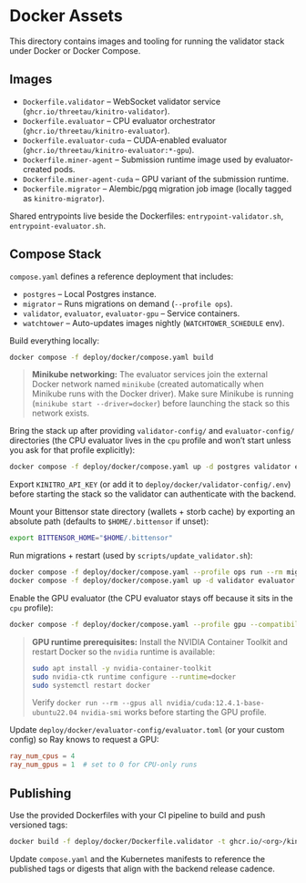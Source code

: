 # Docker Assets

This directory contains images and tooling for running the validator stack under Docker or Docker Compose.

## Images
- `Dockerfile.validator` – WebSocket validator service (`ghcr.io/threetau/kinitro-validator`).
- `Dockerfile.evaluator` – CPU evaluator orchestrator (`ghcr.io/threetau/kinitro-evaluator`).
- `Dockerfile.evaluator-cuda` – CUDA-enabled evaluator (`ghcr.io/threetau/kinitro-evaluator:*-gpu`).
- `Dockerfile.miner-agent` – Submission runtime image used by evaluator-created pods.
- `Dockerfile.miner-agent-cuda` – GPU variant of the submission runtime.
- `Dockerfile.migrator` – Alembic/pgq migration job image (locally tagged as `kinitro-migrator`).

Shared entrypoints live beside the Dockerfiles: `entrypoint-validator.sh`, `entrypoint-evaluator.sh`.

## Compose Stack

`compose.yaml` defines a reference deployment that includes:
- `postgres` – Local Postgres instance.
- `migrator` – Runs migrations on demand (`--profile ops`).
- `validator`, `evaluator`, `evaluator-gpu` – Service containers.
- `watchtower` – Auto-updates images nightly (`WATCHTOWER_SCHEDULE` env).

Build everything locally:
```bash
docker compose -f deploy/docker/compose.yaml build
```

> **Minikube networking:** The evaluator services join the external Docker network named `minikube` (created automatically when Minikube runs with the Docker driver). Make sure Minikube is running (`minikube start --driver=docker`) before launching the stack so this network exists.

Bring the stack up after providing `validator-config/` and `evaluator-config/` directories (the CPU evaluator lives in the `cpu` profile and won’t start unless you ask for that profile explicitly):
```bash
docker compose -f deploy/docker/compose.yaml up -d postgres validator evaluator watchtower
```

Export `KINITRO_API_KEY` (or add it to `deploy/docker/validator-config/.env`) before starting the stack so the validator can authenticate with the backend.

Mount your Bittensor state directory (wallets + storb cache) by exporting an absolute path (defaults to `$HOME/.bittensor` if unset):
```bash
export BITTENSOR_HOME="$HOME/.bittensor"
```

Run migrations + restart (used by `scripts/update_validator.sh`):
```bash
docker compose -f deploy/docker/compose.yaml --profile ops run --rm migrator
docker compose -f deploy/docker/compose.yaml up -d validator evaluator
```

Enable the GPU evaluator (the CPU evaluator stays off because it sits in the `cpu` profile):
```bash
docker compose -f deploy/docker/compose.yaml --profile gpu --compatibility up -d evaluator-gpu
```

> **GPU runtime prerequisites:** Install the NVIDIA Container Toolkit and restart Docker so the `nvidia` runtime is available:
> ```bash
> sudo apt install -y nvidia-container-toolkit
> sudo nvidia-ctk runtime configure --runtime=docker
> sudo systemctl restart docker
> ```
> Verify `docker run --rm --gpus all nvidia/cuda:12.4.1-base-ubuntu22.04 nvidia-smi` works before starting the GPU profile.

Update `deploy/docker/evaluator-config/evaluator.toml` (or your custom config) so Ray knows to request a GPU:
```toml
ray_num_cpus = 4
ray_num_gpus = 1  # set to 0 for CPU-only runs
```

## Publishing

Use the provided Dockerfiles with your CI pipeline to build and push versioned tags:
```bash
docker build -f deploy/docker/Dockerfile.validator -t ghcr.io/<org>/kinitro-validator:<version> .
```

Update `compose.yaml` and the Kubernetes manifests to reference the published tags or digests that align with the backend release cadence.
